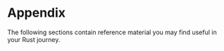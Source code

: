 # Appendix

The following sections contain reference material you may find useful in your Rust journey.
